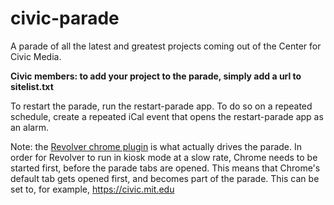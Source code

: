 # civic-parade

A parade of all the latest and greatest projects coming out of the Center for Civic Media.

**Civic members: to add your project to the parade, simply add a url to sitelist.txt**

To restart the parade, run the restart-parade app. To do so on a repeated schedule, create a repeated iCal event that opens the restart-parade app as an alarm.

Note: the [Revolver chrome plugin](https://chrome.google.com/webstore/detail/revolver-tabs/dlknooajieciikpedpldejhhijacnbda) is what actually drives the parade. In order for Revolver to run in kiosk mode at a slow rate, Chrome needs to be started first, before the parade tabs are opened. This means that Chrome's default tab gets opened first, and becomes part of the parade. This can be set to, for example, https://civic.mit.edu
